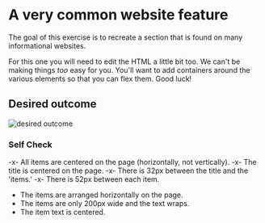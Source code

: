# A very common website feature

The goal of this exercise is to recreate a section that is found on many informational websites.

For this one you will need to edit the HTML a little bit too. We can't be making things _too_ easy for you. You'll want to add containers around the various elements so that you can flex them. Good luck!

## Desired outcome

![desired outcome](./desired-outcome.png)

### Self Check

-x- All items are centered on the page (horizontally, not vertically).
-x- The title is centered on the page.
-x- There is 32px between the title and the 'items.'
-x- There is 52px between each item.
- The items are arranged horizontally on the page.
- The items are only 200px wide and the text wraps.
- The item text is centered.
